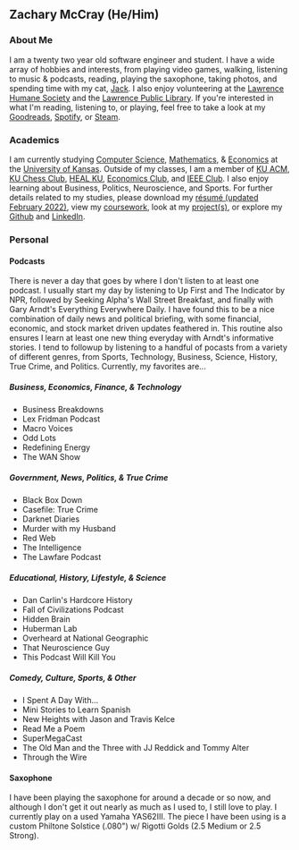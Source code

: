 ## **Zachary McCray** (He/Him) ##

### About Me ###
I am a twenty two year old software engineer and student. I have a wide array of hobbies and interests, from playing video games, walking, listening to music & podcasts, reading, playing the saxophone, taking photos, and spending time with my cat, [Jack](https://imgur.com/gallery/kjHwAwO). I also enjoy volunteering at the [Lawrence Humane Society](https://lawrencehumane.org/) and the [Lawrence Public Library](https://lplks.org/). If you're interested in what I'm reading, listening to, or playing, feel free to take a look at my [Goodreads](https://www.goodreads.com/zacharymccray), [Spotify](https://open.spotify.com/user/zachmccray.22?si=687142a887634e70), or [Steam](https://steamcommunity.com/id/zacharymccray/).

### Academics ###
I am currently studying [Computer Science](https://catalog.ku.edu/engineering/electrical-engineering-computer-science/bs-interdisciplinary-computing/#text), [Mathematics](https://catalog.ku.edu/liberal-arts-sciences/math/minor/), & [Economics](https://catalog.ku.edu/engineering/electrical-engineering-computer-science/bs-interdisciplinary-computing/#text) at the [University of Kansas](https://ku.edu/). Outside of my classes, I am a member of [KU ACM](https://rockchalkcentral.ku.edu/organization/acm), [KU Chess Club](https://rockchalkcentral.ku.edu/organization/kuchessclub), [HEAL KU](https://healku.carrd.co/), [Economics Club](https://rockchalkcentral.ku.edu/organization/kueconclub), and [IEEE Club](https://rockchalkcentral.ku.edu/organization/ieee). I also enjoy learning about Business, Politics, Neuroscience, and Sports. For further details related to my studies, please download my [résumé (updated February 2022)](https://github.com/zachmccray/resume/raw/main/Resume.pdf), view my [coursework](https://zachmccray.github.io/coursework), look at my [project(s)](https://zachmccray.github.io/projects), or explore my [Github](https://github.com/zachmccray) and [LinkedIn](https://www.linkedin.com/in/zachmccray/).

### Personal ###
#### Podcasts ####
There is never a day that goes by where I don't listen to at least one podcast. I usually start my day by listening to Up First and The Indicator by NPR, followed by Seeking Alpha's Wall Street Breakfast, and finally with Gary Arndt's Everything Everywhere Daily. I have found this to be a nice combination of daily news and political briefing, with some financial, economic, and stock market driven updates feathered in. This routine also ensures I learn at least one new thing everyday with Arndt's informative stories. I tend to followup by listening to a handful of pocasts from a variety of different genres, from Sports, Technology, Business, Science, History, True Crime, and Politics. Currently, my favorites are...

##### Business, Economics, Finance, & Technology
- Business Breakdowns
- Lex Fridman Podcast
- Macro Voices
- Odd Lots
- Redefining Energy
- The WAN Show

##### Government, News, Politics, & True Crime
- Black Box Down
- Casefile: True Crime
- Darknet Diaries
- Murder with my Husband
- Red Web
- The Intelligence
- The Lawfare Podcast

##### Educational, History, Lifestyle, & Science
- Dan Carlin's Hardcore History
- Fall of Civilizations Podcast
- Hidden Brain
- Huberman Lab
- Overheard at National Geographic
- That Neuroscience Guy
- This Podcast Will Kill You

##### Comedy, Culture, Sports, & Other
- I Spent A Day With...
- Mini Stories to Learn Spanish
- New Heights with Jason and Travis Kelce
- Read Me a Poem
- SuperMegaCast
- The Old Man and the Three with JJ Reddick and Tommy Alter
- Through the Wire

#### Saxophone ####
I have been playing the saxophone for around a decade or so now, and although I don't get it out nearly as much as I used to, I still love to play. I currently play on a used Yamaha YAS62III. The piece I have been using is a custom Philtone Solstice (.080") w/ Rigotti Golds (2.5 Medium or 2.5 Strong).
